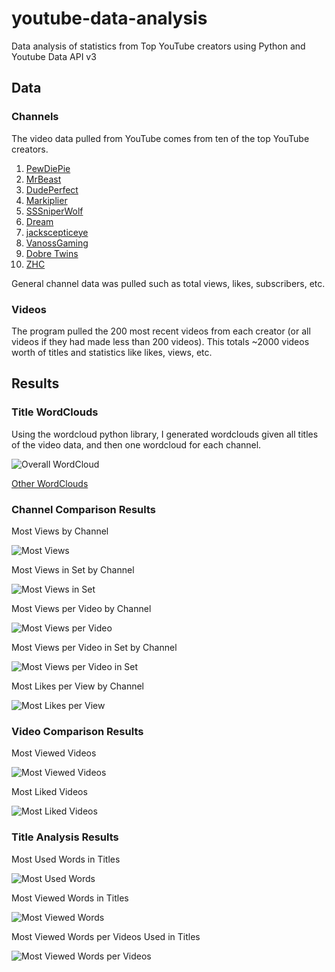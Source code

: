 # youtube-data-analysis
Data analysis of statistics from Top YouTube creators using Python and Youtube Data API v3

## Data

### Channels

The video data pulled from YouTube comes from ten of the top YouTube creators.
1. [PewDiePie](https://www.youtube.com/user/PewDiePie)
2. [MrBeast](https://www.youtube.com/user/MrBeast6000)
3. [DudePerfect](https://www.youtube.com/c/DudePerfect)
4. [Markiplier](https://www.youtube.com/c/markiplier)
5. [SSSniperWolf](https://www.youtube.com/c/SSSniperWolf)
6. [Dream](https://www.youtube.com/c/dream)
7. [jackscepticeye](https://www.youtube.com/c/jacksepticeye)
8. [VanossGaming](https://www.youtube.com/user/VanossGaming)
9. [Dobre Twins](https://www.youtube.com/c/LucasandMarcus)
10. [ZHC](https://www.youtube.com/c/ZHcomicart)

General channel data was pulled such as total views, likes, subscribers, etc.

### Videos

The program pulled the 200 most recent videos from each creator (or all videos if they had made less than 200 videos). This totals ~2000 videos worth of titles and statistics like likes, views, etc.

## Results

### Title WordClouds

Using the wordcloud python library, I generated wordclouds given all titles of the video data, and then one wordcloud for each channel.

![Overall WordCloud](https://github.com/dfumo118/youtube-data-analysis/blob/main/img/wordclouds/overall.png?raw=true)

[Other WordClouds](https://github.com/dfumo118/youtube-data-analysis/blob/main/img/wordclouds)

### Channel Comparison Results

Most Views by Channel

![Most Views](https://github.com/dfumo118/youtube-data-analysis/blob/main/img/graphs/most_views_by_channel.png?raw=true)

Most Views in Set by Channel

![Most Views in Set](https://github.com/dfumo118/youtube-data-analysis/blob/main/img/graphs/most_views_in_set.png?raw=true)

Most Views per Video by Channel

![Most Views per Video](https://github.com/dfumo118/youtube-data-analysis/blob/main/img/graphs/most_views_per_vid.png?raw=true)

Most Views per Video in Set by Channel

![Most Views per Video in Set](https://github.com/dfumo118/youtube-data-analysis/blob/main/img/graphs/most_views_per_vid_in_set.png?raw=true)

Most Likes per View by Channel

![Most Likes per View](https://github.com/dfumo118/youtube-data-analysis/blob/main/img/graphs/most_likes_per_view.png?raw=true)

### Video Comparison Results

Most Viewed Videos

![Most Viewed Videos](https://github.com/dfumo118/youtube-data-analysis/blob/main/img/graphs/most_viewed_videos.png?raw=true)

Most Liked Videos

![Most Liked Videos](https://github.com/dfumo118/youtube-data-analysis/blob/main/img/graphs/most_liked_videos.png?raw=true)

### Title Analysis Results

Most Used Words in Titles

![Most Used Words](https://github.com/dfumo118/youtube-data-analysis/blob/main/img/graphs/most_used_words.png?raw=true)

Most Viewed Words in Titles

![Most Viewed Words](https://github.com/dfumo118/youtube-data-analysis/blob/main/img/graphs/most_viewed_words.png?raw=true)

Most Viewed Words per Videos Used in Titles

![Most Viewed Words per Videos](https://github.com/dfumo118/youtube-data-analysis/blob/main/img/graphs/most_viewed_words_per_vid.png?raw=true)
